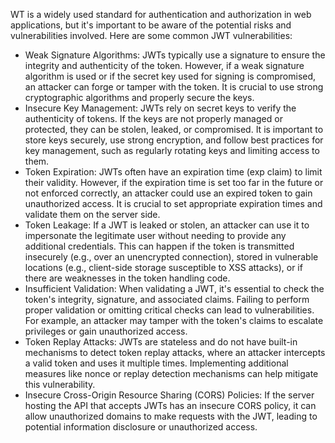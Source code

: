 WT is a widely used standard for authentication and authorization in web applications, but it's important to be aware of the potential risks and vulnerabilities involved. Here are some common JWT vulnerabilities:

* Weak Signature Algorithms: JWTs typically use a signature to ensure the integrity and authenticity of the token. However, if a weak signature algorithm is used or if the secret key used for signing is compromised, an attacker can forge or tamper with the token. It is crucial to use strong cryptographic algorithms and properly secure the keys.
* Insecure Key Management: JWTs rely on secret keys to verify the authenticity of tokens. If the keys are not properly managed or protected, they can be stolen, leaked, or compromised. It is important to store keys securely, use strong encryption, and follow best practices for key management, such as regularly rotating keys and limiting access to them.
* Token Expiration: JWTs often have an expiration time (exp claim) to limit their validity. However, if the expiration time is set too far in the future or not enforced correctly, an attacker could use an expired token to gain unauthorized access. It is crucial to set appropriate expiration times and validate them on the server side.
* Token Leakage: If a JWT is leaked or stolen, an attacker can use it to impersonate the legitimate user without needing to provide any additional credentials. This can happen if the token is transmitted insecurely (e.g., over an unencrypted connection), stored in vulnerable locations (e.g., client-side storage susceptible to XSS attacks), or if there are weaknesses in the token handling code.
* Insufficient Validation: When validating a JWT, it's essential to check the token's integrity, signature, and associated claims. Failing to perform proper validation or omitting critical checks can lead to vulnerabilities. For example, an attacker may tamper with the token's claims to escalate privileges or gain unauthorized access.
* Token Replay Attacks: JWTs are stateless and do not have built-in mechanisms to detect token replay attacks, where an attacker intercepts a valid token and uses it multiple times. Implementing additional measures like nonce or replay detection mechanisms can help mitigate this vulnerability.
* Insecure Cross-Origin Resource Sharing (CORS) Policies: If the server hosting the API that accepts JWTs has an insecure CORS policy, it can allow unauthorized domains to make requests with the JWT, leading to potential information disclosure or unauthorized access.